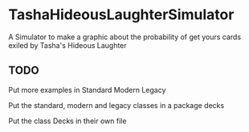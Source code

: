# TashaHideousLaughterSimulator
A Simulator to make a graphic about the probability of get yours cards exiled by Tasha's Hideous Laughter

## TODO 

Put more examples in 
	Standard 
	Modern 
	Legacy 

Put the standard, modern and legacy classes in a package decks 

Put the class Decks in their own file 
